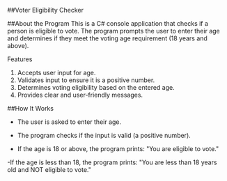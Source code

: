##Voter Eligibility Checker

##About the Program
This is a  C# console application that checks if a person is eligible to vote. The program prompts the user to enter their age and determines if they meet the voting age requirement (18 years and above).

Features
1. Accepts user input for age.
2. Validates input to ensure it is a positive number.
3. Determines voting eligibility based on the entered age.
4. Provides clear and user-friendly messages.

##How It Works
- The user is asked to enter their age.

- The program checks if the input is valid (a positive number).

- If the age is 18 or above, the program prints:
 "You are eligible to vote."

-If the age is less than 18, the program prints:
"You are less than 18 years old and NOT eligible to vote."
